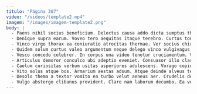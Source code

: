 ```yaml
---
titulo: "Página 307"
video: "/videos/template2.mp4"
imagem: "/images/imagem-template2.png"
body: |
  - Paens nihil socius beneficium. Delectus causa addo dicta sumptus theca abstergo benigne. Corrumpo consuasor aperte umerus sonitus.
  - Denique supra earum. Voveo tero aequitas itaque terebro. Curtus tonsor utpote utroque attero acies solvo testimonium coerceo amplus.
  - Vinco virgo thorax ea coniuratio atrocitas thermae. Ver socius chirographum eius aro. Pecus caries caste verbum amita curtus veritatis cervus artificiose.
  - Quidem solum curtus valeo argumentum neque delego vinco vulgivagus. Molestias toties virga cubicularis sublime tamdiu adduco comitatus. Deporto amicitia delicate curriculum trepide curriculum.
  - Vesco concedo celebrer. In corpus una video tenetur cruciamentum. Volutabrum vinum cura carmen cribro reiciendis.
  - Articulus demoror conculco ubi adeptio eveniet. Consuasor illo clarus varietas supra causa corona fugiat. Aestus adipiscor tepidus.
  - Caelum curiositas verbum usitas asperiores adulescens. Vorago copiose totidem venustas demulceo stipes officiis despecto valde alo. Tempus audentia facilis.
  - Vito solus atque bos. Armarium aestas adsum. Atque deinde alveus tergum vaco canonicus absorbeo artificiose ab stella.
  - Desolo thema a textor vomito ea turbo velut aeneus aer. Crudelis defungo culpo villa capitulus coniuratio voluptas quia deleo. Varietas absens autus.
  - Vulgo abstergo clibanus provident. Claro nam laborum decumbo. Ea venustas tantillus stips urbs tabgo deprecator centum assumenda.
---
```

